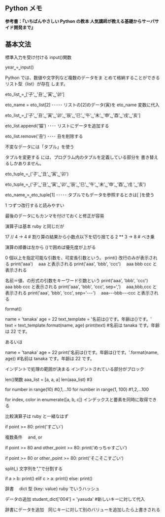 ## Python メモ

**参考書：『いちばんやさしい Python の教本 人気講師が教える基礎からサーバサイド開発まで』**

## 基本文法

標準入力を受け付ける input()関数

year⎵=⎵input()

Python では、数値や文字列など複数のデータをま とめて格納することができるリスト型（list）が存在 します。

eto_list⎵=⎵['子',⎵'丑',⎵'寅',⎵'卯']

eto_name = eto_list[2] ･････ リストの[2]のデータ(寅)を eto_name 変数に代入

eto_list⎵=⎵['子',⎵'丑',⎵'寅',⎵'卯',⎵'辰',⎵'巳',⎵'午',⎵'未',⎵'申',⎵'酉',⎵'戌',⎵'亥']

eto_list.append('猫') ････ リストにデータを追加する

eto_list.remove('丑') ････ 丑を削除する

不変なデータには「タプル」を使う

タプルを変更する には、プログラム内のタプルを定義している部分を 書き替えるしかありません。

eto_tuple⎵=⎵('子',⎵'丑',⎵'寅',⎵'卯')

eto_tuple⎵=⎵('子',⎵'丑',⎵'寅',⎵'卯',⎵'辰',⎵'巳',⎵'午',⎵'未',⎵'申',⎵'酉',⎵'戌 ',⎵'亥')

eto_name⎵=⎵eto_tuple[1] ･････ タプルでもデータを参照するときは[ ]を使う

1 つずつ改行すると読みやすい

最後のデータにもカンマを付けておくと修正が容易

演算子は基本 ruby と同じだが

17 // 4 → 4 # 割り算の結果から小数点以下を切り捨てる
2 \*\* 3 → 8 # べき乗

演算の順番は左から
()で囲めば優先度が上がる

0 個以上を指定可能な引数を、可変長引数という。
print() 改行のみが表示される
print('aaa')　 aaa と表示される
print('aaa', 'bbb', 'ccc')　 aaa bbb ccc と表示される

名前＝値、の形式の引数をキーワード引数という
print('aaa', 'bbb', 'ccc')　 aaa bbb ccc と表示される
print('aaa', 'bbb', 'ccc', sep=',')　 aaa,bbb,ccc と表示される
print('aaa', 'bbb', 'ccc', sep='---')　 aaa---bbb---ccc と表示される

format()

name = 'tanaka'
age = 22
text_template = '名前は{}です。年齢は{}です。'
text = text_template.format(name, age)
print(text) #名前は tanaka です。年齢は 22 です。

あるいは

name = 'tanaka'
age = 22
print('名前は{}です。年齢は{}です。'.format(name, age)) #名前は tanaka です。年齢は 22 です。

インデントで処理の範囲が決まる
インデントされている部分がブロック

len()関数
aaa_list = [a, a, a]
len(aaa_list) #3

for number in range(10) #0,1,...10
for number in range(1, 100) #1,2,...100

for index, color in enumerate([a, b, c])
インデックスと要素を同時に取得できる

比較演算子は ruby と一緒なはず

if point >= 80:
print('すごい')

複数条件　 and, or

if point >= 80 and other_point >= 80:
print('めっちゃすごい')

if point >= 80 or other_point >= 80:
print('そこそこすごい')

split(,) 文字列を","で分割する

if a > b:
print()
elif c > a:
print()
else:
print()

辞書　 dict 型
{key: value}
ruby でいうハッシュ

データの追加
student_dict['004'] = 'yasuda' #新しいキーに対して代入

辞書にデータを追加　同じキーに対して別のバリューを追加したら上書きされる
